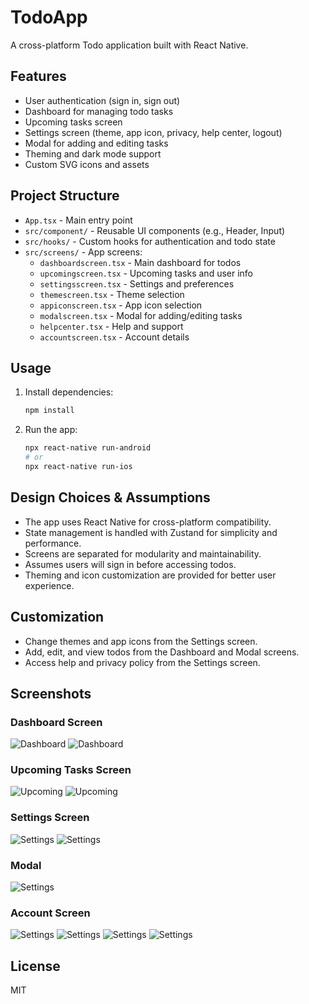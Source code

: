 # TodoApp

A cross-platform Todo application built with React Native.

## Features

- User authentication (sign in, sign out)
- Dashboard for managing todo tasks
- Upcoming tasks screen
- Settings screen (theme, app icon, privacy, help center, logout)
- Modal for adding and editing tasks
- Theming and dark mode support
- Custom SVG icons and assets

## Project Structure

- `App.tsx` - Main entry point
- `src/component/` - Reusable UI components (e.g., Header, Input)
- `src/hooks/` - Custom hooks for authentication and todo state
- `src/screens/` - App screens:
  - `dashboardscreen.tsx` - Main dashboard for todos
  - `upcomingscreen.tsx` - Upcoming tasks and user info
  - `settingsscreen.tsx` - Settings and preferences
  - `themescreen.tsx` - Theme selection
  - `appiconscreen.tsx` - App icon selection
  - `modalscreen.tsx` - Modal for adding/editing tasks
  - `helpcenter.tsx` - Help and support
  - `accountscreen.tsx` - Account details

## Usage

1. Install dependencies:

   ```sh
   npm install
   ```

2. Run the app:

   ```sh
   npx react-native run-android
   # or
   npx react-native run-ios
   ```

## Design Choices & Assumptions

- The app uses React Native for cross-platform compatibility.
- State management is handled with Zustand for simplicity and performance.
- Screens are separated for modularity and maintainability.
- Assumes users will sign in before accessing todos.
- Theming and icon customization are provided for better user experience.

## Customization

- Change themes and app icons from the Settings screen.
- Add, edit, and view todos from the Dashboard and Modal screens.
- Access help and privacy policy from the Settings screen.

## Screenshots

### Dashboard Screen

![Dashboard](/src/assets/screenshot/02.jpg)
![Dashboard](/src/assets/screenshot/08.jpg)

### Upcoming Tasks Screen

![Upcoming](/src/assets/screenshot/01.jpg)
![Upcoming](/src/assets/screenshot/09.jpg)

### Settings Screen

![Settings](src/assets/screenshot/12.jpg)
![Settings](src/assets/screenshot/11.jpg)

### Modal

![Settings](src/assets/screenshot/07.jpg)

### Account Screen

![Settings](src/assets/screenshot/10.jpg)
![Settings](src/assets/screenshot/04.jpg)
![Settings](src/assets/screenshot/06.jpg)
![Settings](src/assets/screenshot/03.jpg)

## License

MIT
